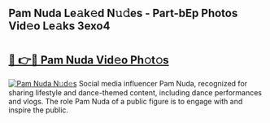 ## Pam Nuda Le𝚊k𝚎d N𝚞𝚍es - Part-bEp Photos Vid𝚎o Le𝚊ks 3exo4

# <h2><a href="http://fbg3e6f.evod.top/?m=Pam+Nuda">🔗 👉🔴 Pam Nuda Vid𝚎o Ph𝚘t𝚘s</a></h2>

[![Pam Nuda N𝚞d𝚎s](https://i.imgur.com/8V9OHl7.gif)](http://fbg3e6f.evod.top/?m=Pam+Nuda)
Social media influencer Pam Nuda, recognized for sharing lifestyle and dance-themed content, including dance performances and vlogs. The role Pam Nuda of a public figure is to engage with and inspire the public. 

